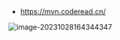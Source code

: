 - https://mvn.coderead.cn/

![image-20231028164344347](C:\Users\Administrator\Desktop\wiki\configuration\assets\image-20231028164344347.png)